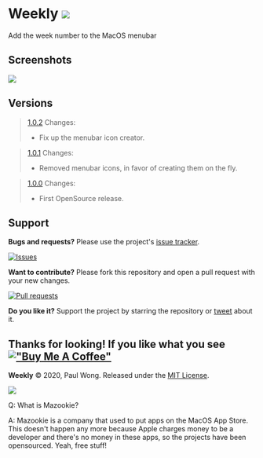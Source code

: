 # Weekly ![](Weekly/Assets.xcassets/AppIcon.appiconset/Weekly-6.png)
Add the week number to the MacOS menubar

## Screenshots
![](Screenshot1.png)


## Versions

> [1.0.2](Builds/Weekly_v1.0.2/Weekly.zip)
>   Changes:
>   - Fix up the menubar icon creator.

> [1.0.1](Builds/Weekly_v1.0.1/Weekly.zip)
>   Changes:
>   - Removed menubar icons, in favor of creating them on the fly.

> [1.0.0](Builds/Weekly_v1.0.1/Weekly.zip)
>   Changes:
>   - First OpenSource release.

## Support

**Bugs and requests?**  Please use the project's [issue tracker].

[![Issues](http://img.shields.io/github/issues/pawong/Weekly.svg)](https://github.com/pawong/Weekly/issues)

**Want to contribute?**  Please fork this repository and open a pull request with your new changes.

[![Pull requests](http://img.shields.io/github/issues-pr/pawong/Weekly.svg?maxAge=3600)](https://github.com/jaikenone/Weekly/pulls)

**Do you like it?**  Support the project by starring the repository or [tweet] about it.

## Thanks for looking! If you like what you see [!["Buy Me A Coffee"](https://www.buymeacoffee.com/assets/img/custom_images/orange_img.png)](https://www.buymeacoffee.com/pawong)

**Weekly** © 2020, Paul Wong. Released under the [MIT License](LICENSE).

[tweet]: https://twitter.com/intent/tweet?
[issue tracker]: https://github.com/pawong/Weekly/issues/new

![](https://www.mazookie.com/img/Mazookie_full_logo_sticker_small.png)

Q: What is Mazookie?

A: Mazookie is a company that used to put apps on the MacOS App Store. This doesn't happen any more because Apple charges money to be a developer and there's no money in these apps, so the projects have been opensourced. Yeah, free stuff!


